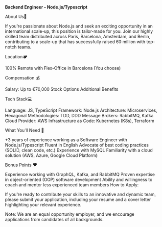 **Backend Engineer - Node.js/Typescript** 

About Us👀

If you're passionate about Node.js and seek an exciting opportunity in an international scale-up, this position is tailor-made for you. Join our highly skilled team distributed across Paris, Barcelona, Amsterdam, and Berlin, contributing to a scale-up that has successfully raised 60 million with top-notch teams.

Location🏕️

100% Remote with Flex-Office in Barcelona (You choose)

Compensation 💰

Salary: Up to €70,000
Stock Options
Additional Benefits


Tech Stack💻

Language: JS, TypeScript
Framework: Node.js
Architecture: Microservices, Hexagonal
Methodologies: TDD, DDD
Message Brokers: RabbitMQ, Kafka
Cloud Provider: AWS
Infrastructure as Code: Kubernetes (K8s), Terraform


What You'll Need 🤝

+3 years of experience working as a Software Engineer with Node.js/Typescript
Fluent in English
Advocate of best coding practices (SOLID, clean code, etc.)
Experience with MySQL
Familiarity with a cloud solution (AWS, Azure, Google Cloud Platform)

Bonus Points ❤️

Experience working with GraphQL, Kafka, and RabbitMQ
Proven expertise in object-oriented (OOP) software development
Ability and willingness to coach and mentor less experienced team members
How to Apply:

If you're ready to contribute your skills to an innovative and dynamic team, please submit your application, including your resume and a cover letter highlighting your relevant experience.

Note: We are an equal opportunity employer, and we encourage applications from candidates of all backgrounds.

